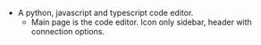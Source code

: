 
- A python, javascript and typescript code editor. 
    - Main page is the code editor. Icon only sidebar, header with connection options.